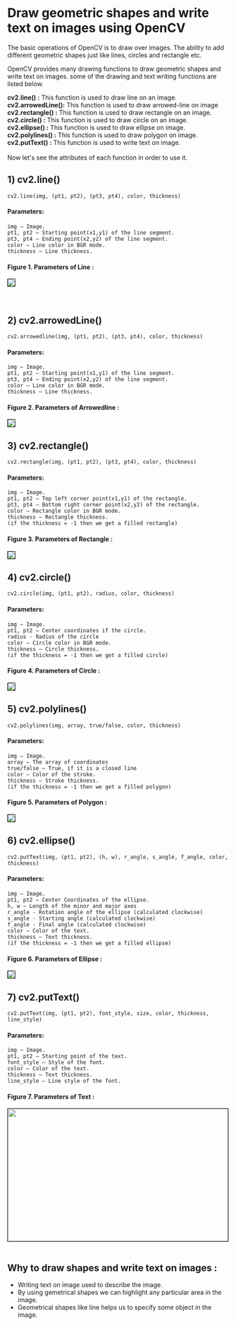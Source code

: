 # Draw geometric shapes and write text on images using OpenCV

The basic operations of OpenCV is to draw over images. The ability to add different geometric shapes just like lines, circles and rectangle etc.
<p>OpenCV provides many drawing functions to draw geometric shapes and write text on images. some of the drawing and text writing functions are listed below.</p>


<section>
<b>cv2.line() :</b> This function is used to draw line on an image.<br>
<b>cv2.arrowedLine():</b> This function is used to draw arrowed-line on image<br>
<b>cv2.rectangle() :</b> This function is used to draw rectangle on an image.<br>
<b>cv2.circle() :</b> This function is used to draw circle on an image.<br>
<b>cv2.ellipse() :</b> This function is used to draw ellipse on image.<br>
<b>cv2.polylines() :</b> This function is used to draw polygon on image.<br>
<b>cv2.putText() :</b> This function is used to write text on image.<br>
</section>

<br>
<section class="main">
Now let's see the attributes of each function in order to use it.
</section>

## **1) cv2.line()**

    cv2.line(img, (pt1, pt2), (pt3, pt4), color, thickness)

 #### Parameters:
    img – Image.
    pt1, pt2 – Starting point(x1,y1) of the line segment.
    pt3, pt4 – Ending point(x2,y2) of the line segment.
    color – Line color in BGR mode.
    thickness – Line thickness.
    
#### Figure 1. Parameters of Line :

<img style= "border:1px solid black" src="SharedScreenshot.jpg">

<br>
<br>
<br>

## **2) cv2.arrowedLine()**

    cv2.arrowedline(img, (pt1, pt2), (pt3, pt4), color, thickness)

 #### Parameters:
    img – Image.
    pt1, pt2 – Starting point(x1,y1) of the line segment.
    pt3, pt4 – Ending point(x2,y2) of the line segment.
    color – Line color in BGR mode.
    thickness – Line thickness.
    
#### Figure 2. Parameters of Arrowedline :

<img style= "border:1px solid black" src="arrow.jpg">

## **3) cv2.rectangle()**

    cv2.rectangle(img, (pt1, pt2), (pt3, pt4), color, thickness)

 #### Parameters:
    img – Image.
    pt1, pt2 – Top left corner point(x1,y1) of the rectangle.
    pt3, pt4 – Bottom right corner point(x2,y2) of the rectangle.
    color – Rectangle color in BGR mode.
    thickness – Rectangle thickness.
    (if the thickness = -1 then we get a filled rectangle)
    
#### Figure 3. Parameters of Rectangle :

<img style= "border:1px solid black" src="rect2.jpg">


## **4) cv2.circle()**

    cv2.circle(img, (pt1, pt2), radius, color, thickness)

 #### Parameters:
    img – Image.
    pt1, pt2 – Center coordinates if the circle.
    radius - Radius of the circle
    color – Circle color in BGR mode.
    thickness – Circle thickness.
    (if the thickness = -1 then we get a filled circle)
    
#### Figure 4. Parameters of Circle :

<img style= "border:1px solid black" src="circle2.jpg">


## **5) cv2.polylines()**

    cv2.polylines(img, array, true/false, color, thickness)

 #### Parameters:
    img – Image.
    array – The array of coordinates
    true/false – True, if it is a closed line
    color – Color of the stroke.
    thickness – Stroke thickness.
    (if the thickness = -1 then we get a filled polygon)
#### Figure 5. Parameters of Polygon :

<img style= "border:1px solid black" src="poly2.jpg">


## **6) cv2.ellipse()**

    cv2.putText(img, (pt1, pt2), (h, w), r_angle, s_angle, f_angle, color, thickness)

 #### Parameters:
    img – Image.
    pt1, pt2 – Center Coordinates of the ellipse.
    h, w – Length of the minor and major axes
    r_angle - Rotation angle of the ellipse (calculated clockwise)
    s_angle - Starting angle (calculated clockwise)
    f_angle - Final angle (calculated clockwise)
    color – Color of the text.
    thickness – Text thickness.
    (if the thickness = -1 then we get a filled ellipse)
    
#### Figure 6. Parameters of Ellipse :

<img style= "border:1px solid black" src="ell.png">


## **7) cv2.putText()**

    cv2.putText(img, (pt1, pt2), font_style, size, color, thickness, line_style)

 #### Parameters:
    img – Image.
    pt1, pt2 – Starting point of the text.
    font_style – Style of the font.
    color – Color of the text.
    thickness – Text thickness.
    line_style – Line style of the font.
    
#### Figure 7. Parameters of Text :

<img style= "border:1px solid black" src="text.jpg" height=300px width=500px>

<br>
<br>

## Why to draw shapes and write text on images :

- Writing text on image used to describe the image.
- By using gemetrical shapes we can highlight any particular area in the image.
- Geometrical shapes like line helps us to specify some object in the image.

        






